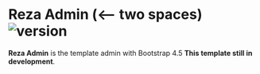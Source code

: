 # Reza Admin (<-- two spaces) ![version](https://img.shields.io/badge/version-1.0-blue)

**Reza Admin** is the template admin with Bootstrap 4.5 **This template still in development**.